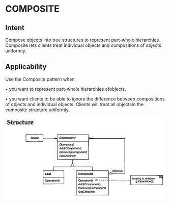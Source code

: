 # COMPOSITE
## Intent
Compose objects into tree structures to represent part-whole hierarchies. Composite lets clients treat individual objects and compositions of objects uniformly.

## Applicability
Use the Composite pattern when

• you want to represent part-whole hierarchies ofobjects.

• you want clients to be able to ignore the difference between compositions of
objects and individual objects. Clients will treat all objectsin the composite
structure uniformly.

![alt text](image.png)